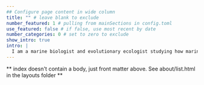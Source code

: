 ```yaml
---
## Configure page content in wide column
title: "" # leave blank to exclude
number_featured: 1 # pulling from mainSections in config.toml
use_featured: false # if false, use most recent by date
number_categories: 0 # set to zero to exclude
show_intro: true
intro: |
  I am a marine biologist and evolutionary ecologist studying how marine organisms adapt to temperature over various spatial and temporal scales. I'm currently a post-doc at the University of Connecticut, working with Dr. Hans Dam on a project examining the interactions between thermal adaptation and the trophic ecology of omnivorous copepods. My dissertation work focused on how genetic differentiation and phenotypic plasticity contribute to spatial and seasonal patterns in thermal adaptation in marine copepods.
---
```


** index doesn't contain a body, just front matter above.
See about/list.html in the layouts folder **
